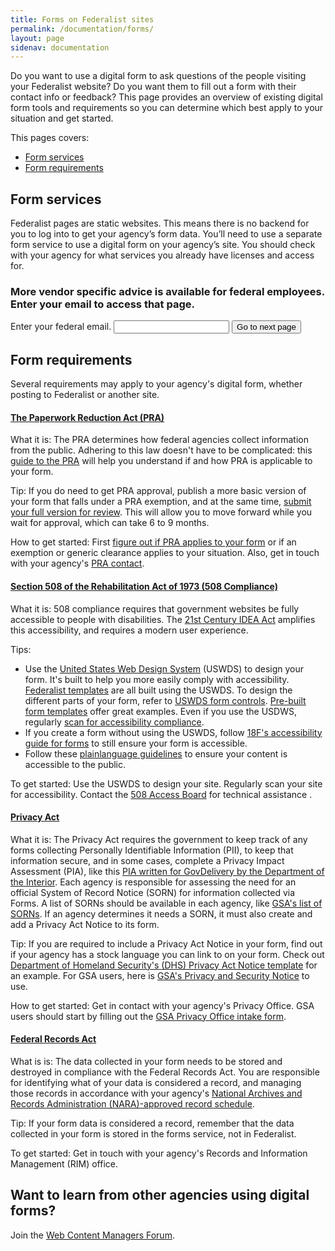 ```yaml
---
title: Forms on Federalist sites
permalink: /documentation/forms/
layout: page
sidenav: documentation
---
```

Do you want to use a digital form to ask questions of the people visiting your Federalist website? Do you want them to fill out a form with their contact info or feedback? This page provides an overview of existing digital form tools and requirements so you can determine which best apply to your situation and get started.

This pages covers:
* [Form services](#form-services)
* [Form requirements](#form-requirements)

## Form services
Federalist pages are static websites. This means there is no backend for you to log into to get your agency’s form data. You’ll need to use a separate form service to use a digital form on your agency’s site. You should check with your agency for what services you already have licenses and access for.

<div class="usa-alert usa-alert-info" >
  <div class="usa-alert-body">
    <h3 class="usa-alert-heading">
      More vendor specific advice is available for federal employees. Enter your email to access that page.
    </h3>
    <p class="usa-alert-text">
      <form id='fed-email-form' class="usa-form">
        <label for="fed-email">Enter your federal email.</label>
        <input class="usa-input" id="fed-email" name="fed-email" type="email">
        <input class="usa-button" id="submit-btn" type="submit" value="Go to next page">
      </form>
    </p>
  </div>
</div>

<script>
  // Block form submission
  const form = document.getElementById('fed-email-form');
  form.addEventListener('submit', function(e) {
    e.preventDefault();
  });

  // Validate on button click
  const email = document.getElementById('fed-email');
  document.getElementById('submit-btn').addEventListener('click', function(e){
    if (/(.gov|.mil)$/.test(email.value)) {
      window.location.href = '/documentation/form-services';
    } else {
      email.setCustomValidity("Please enter a federal email.");
    }
  });
</script>

## Form requirements
Several requirements may apply to your agency's digital form, whether posting to Federalist or another site.

#### [The Paperwork Reduction Act (PRA)](https://digital.gov/resources/paperwork-reduction-act-44-u-s-c-3501-et-seq/)
What it is: The PRA determines how federal agencies collect information from the public. Adhering to this law doesn't have to be complicated: this [guide to the PRA](https://pra.digital.gov/) will help you understand if and how PRA is applicable to your form.

Tip: If you do need to get PRA approval, publish a more basic version of your form that falls under a PRA exemption, and at the same time, [submit your full version for review](https://pra.digital.gov/clearance-process/). This will allow you to move forward while you wait for approval, which can take 6 to 9 months.

How to get started: First [figure out if PRA applies to your form](https://pra.digital.gov/do-i-need-clearance/) or if an exemption or generic clearance applies to your situation. Also, get in touch with your agency's [PRA contact](https://pra.digital.gov/contact/).

#### [Section 508 of the Rehabilitation Act of 1973 (508 Compliance)](https://www.section508.gov/manage/laws-and-policies)
What it is: 508 compliance requires that government websites be fully accessible to people with disabilities. The [21st Century IDEA Act](https://www.congress.gov/bill/115th-congress/house-bill/5759/text) amplifies this accessibility, and requires a modern user experience.

Tips:
- Use the [United States Web Design System](https://designsystem.digital.gov/) (USWDS) to design your form. It's built to help you more easily comply with accessibility. [Federalist templates](https://federalist.18f.gov/documentation/templates/) are all built using the USWDS. To design the different parts of your form, refer to [USWDS form controls](https://designsystem.digital.gov/components/form-controls/). [Pre-built form templates](https://designsystem.digital.gov/components/form-templates/) offer great examples. Even if you use the USDWS, regularly [scan for accessibility compliance](https://accessibility.18f.gov/tools/).
- If you create a form without using the USWDS, follow [18F's accessibility guide for forms](https://accessibility.18f.gov/forms/) to still ensure your form is accessible.
- Follow these [plainlanguage guidelines](https://plainlanguage.gov/guidelines/) to ensure your content is accessible to the public.

To get started: Use the USWDS to design your site. Regularly scan your site for accessibility. Contact the [508 Access Board](https://www.access-board.gov/guidelines-and-standards/communications-and-it/about-the-section-508-standards/section-508-standards) for technical assistance . 

#### [Privacy Act](https://www.archives.gov/about/laws/privacy-act-1974.html)
What it is: The Privacy Act requires the government to keep track of any forms collecting Personally Identifiable Information (PII), to keep that information secure, and in some cases, complete a Privacy Impact Assessment (PIA), like this [PIA written for GovDelivery by the Department of the Interior](https://www.doi.gov/sites/doi.gov/files/uploads/govdelivery_pia_final_05.31.2017_1.pdf). Each agency is responsible for assessing the need for an official System of Record Notice (SORN) for information collected via Forms. A list of SORNs should be available in each agency, like [GSA's list of SORNs](https://www.gsa.gov/reference/gsa-privacy-program/systems-of-records-privacy-act/system-of-records-notices-sorns-privacy-act). If an agency determines it needs a SORN, it must also create and add a Privacy Act Notice to its form.

Tip: If you are required to include a Privacy Act Notice in your form, find out if your agency has a stock language you can link to on your form. Check out [Department of Homeland Security's (DHS) Privacy Act Notice template](https://www.dhs.gov/xlibrary/assets/privacy/privacy_guidance_e3.pdf) for an example. For GSA users, here is [GSA's Privacy and Security Notice](https://www.gsa.gov/website-information/privacy-and-security-notice) to use. 

How to get started: Get in contact with your agency's Privacy Office. GSA users should start by filling out the [GSA Privacy Office intake form](https://docs.google.com/forms/d/1fYME9MzhfAYuRiONJEsf1EFS9cmg03jODFq2Y9hkEgs/viewform?edit_requested=true).

#### [Federal Records Act](https://www.archives.gov/about/laws/fed-agencies.html)
What is is: The data collected in your form needs to be stored and destroyed in compliance with the Federal Records Act. You are responsible for identifying what of your data is considered a record, and managing those records in accordance with your agency's [National Archives and Records Administration (NARA)-approved record schedule](https://www.archives.gov/about/laws/fed-agencies.html).

Tip: If your form data is considered a record, remember that the data collected in your form is stored in the forms service, not in Federalist.

To get started: Get in touch with your agency's Records and Information Management (RIM) office.

## Want to learn from other agencies using digital forms?
Join the [Web Content Managers Forum](https://digital.gov/communities/web-content-managers/).
